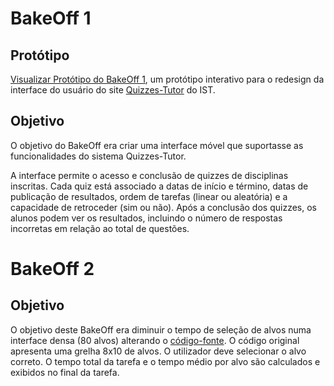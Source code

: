 # BakeOff 1

## Protótipo
[Visualizar Protótipo do BakeOff 1](https://www.figma.com/proto/84MRwVZJDAWMb27GhL4jHW/Quizzes-Tutor?t=DU2nPGcrl1I1ptKt-1&node-id=157-1651&starting-point-node-id=157%3A1651), um protótipo interativo para o redesign da interface do usuário do site [Quizzes-Tutor](https://quizzes-tutor.tecnico.ulisboa.pt/) do IST.

## Objetivo
O objetivo do BakeOff era criar uma interface móvel que suportasse as funcionalidades do sistema Quizzes-Tutor.

A interface permite o acesso e conclusão de quizzes de disciplinas inscritas. Cada quiz está associado a datas de início e término, datas de publicação de resultados, ordem de tarefas (linear ou aleatória) e a capacidade de retroceder (sim ou não). Após a conclusão dos quizzes, os alunos podem ver os resultados, incluindo o número de respostas incorretas em relação ao total de questões.

# BakeOff 2

## Objetivo
O objetivo deste BakeOff era diminuir o tempo de seleção de alvos numa interface densa (80 alvos) alterando o [código-fonte](https://editor.p5js.org/IPM23-24/sketches/4iqKAYgI0). O código original apresenta uma grelha 8x10 de alvos. O utilizador deve selecionar o alvo correto. O tempo total da tarefa e o tempo médio por alvo são calculados e exibidos no final da tarefa.
